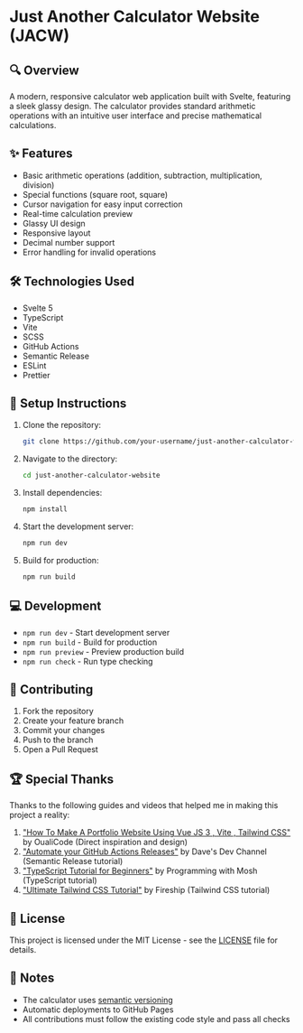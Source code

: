 # Just Another Calculator Website (JACW)

## 🔍 Overview
A modern, responsive calculator web application built with Svelte, featuring a sleek glassy design. The calculator provides standard arithmetic operations with an intuitive user interface and precise mathematical calculations.

## ✨ Features
- Basic arithmetic operations (addition, subtraction, multiplication, division)
- Special functions (square root, square)
- Cursor navigation for easy input correction
- Real-time calculation preview
- Glassy UI design
- Responsive layout
- Decimal number support
- Error handling for invalid operations

## 🛠️ Technologies Used
- Svelte 5
- TypeScript
- Vite
- SCSS
- GitHub Actions
- Semantic Release
- ESLint
- Prettier

## 🚀 Setup Instructions
1. Clone the repository:
   ```bash
   git clone https://github.com/your-username/just-another-calculator-website.git
   ```

2. Navigate to the directory:
    ```bash
   cd just-another-calculator-website
   ```

3. Install dependencies:
   ```bash
   npm install
   ```

4. Start the development server:
   ```bash
   npm run dev
   ```

5. Build for production:
   ```bash
   npm run build
   ```

## 💻 Development
- `npm run dev` - Start development server
- `npm run build` - Build for production
- `npm run preview` - Preview production build
- `npm run check` - Run type checking

## 🤝 Contributing
1. Fork the repository
2. Create your feature branch
3. Commit your changes
4. Push to the branch
5. Open a Pull Request

## 🏆 Special Thanks
Thanks to the following guides and videos that helped me in making this project a reality:

1. ["How To Make A Portfolio Website Using Vue JS 3 , Vite , Tailwind CSS"](https://youtu.be/U10h8rrPe6g?si=FprBplIGIb9CdQrr) by OualiCode (Direct inspiration and design)
2. ["Automate your GitHub Actions Releases"](https://youtu.be/mah8PV6ugNY?si=89sEaKP98L4EFIeo) by Dave's Dev Channel (Semantic Release tutorial)
3. ["TypeScript Tutorial for Beginners"](https://youtu.be/d56mG7DezGs?si=MXyVzUIsJ9XPLANO) by Programming with Mosh (TypeScript tutorial)
4. ["Ultimate Tailwind CSS Tutorial"](https://youtu.be/pfaSUYaSgRo?si=J624GO5XDqX0eA0F) by Fireship (Tailwind CSS tutorial)

## 📝 License
This project is licensed under the MIT License - see the [LICENSE](LICENSE) file for details.

## 📌 Notes
- The calculator uses [semantic versioning](https://semver.org/)
- Automatic deployments to GitHub Pages
- All contributions must follow the existing code style and pass all checks
